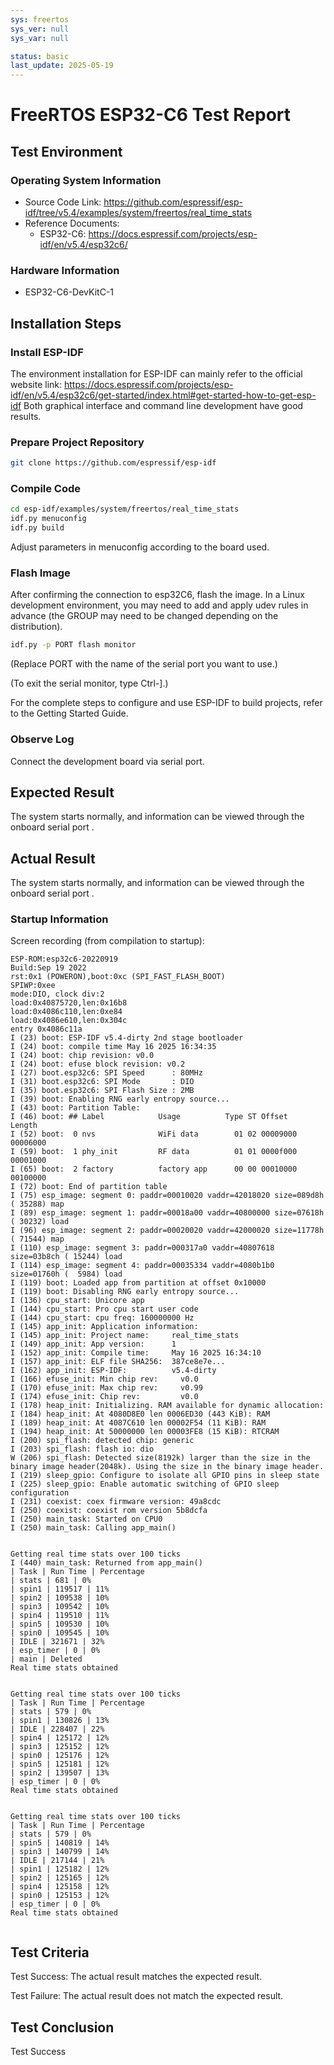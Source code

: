 ```yaml
---
sys: freertos
sys_ver: null
sys_var: null

status: basic
last_update: 2025-05-19
---
```


# FreeRTOS ESP32-C6 Test Report

## Test Environment
### Operating System Information

- Source Code Link: https://github.com/espressif/esp-idf/tree/v5.4/examples/system/freertos/real_time_stats
- Reference Documents:
  - ESP32-C6: https://docs.espressif.com/projects/esp-idf/en/v5.4/esp32c6/

### Hardware Information

- ESP32-C6-DevKitC-1

## Installation Steps

### Install ESP-IDF

The environment installation for ESP-IDF can mainly refer to the official website link:
https://docs.espressif.com/projects/esp-idf/en/v5.4/esp32c6/get-started/index.html#get-started-how-to-get-esp-idf
Both graphical interface and command line development have good results.

### Prepare Project Repository

```bash
git clone https://github.com/espressif/esp-idf
```

### Compile Code

```bash
cd esp-idf/examples/system/freertos/real_time_stats
idf.py menuconfig
idf.py build
```

Adjust parameters in menuconfig according to the board used.

### Flash Image

After confirming the connection to esp32C6, flash the image.
In a Linux development environment, you may need to add and apply udev rules in advance (the GROUP may need to be changed depending on the distribution).

```bash
idf.py -p PORT flash monitor
```

(Replace PORT with the name of the serial port you want to use.)

(To exit the serial monitor, type Ctrl-].)

For the complete steps to configure and use ESP-IDF to build projects, refer to the Getting Started Guide.

### Observe Log

Connect the development board via serial port.

## Expected Result

The system starts normally, and information can be viewed through the onboard serial port .

## Actual Result

The system starts normally, and information can be viewed through the onboard serial port .

### Startup Information

Screen recording (from compilation to startup):


```log
ESP-ROM:esp32c6-20220919
Build:Sep 19 2022
rst:0x1 (POWERON),boot:0xc (SPI_FAST_FLASH_BOOT)
SPIWP:0xee
mode:DIO, clock div:2
load:0x40875720,len:0x16b8
load:0x4086c110,len:0xe84
load:0x4086e610,len:0x304c
entry 0x4086c11a
I (23) boot: ESP-IDF v5.4-dirty 2nd stage bootloader
I (24) boot: compile time May 16 2025 16:34:35
I (24) boot: chip revision: v0.0
I (24) boot: efuse block revision: v0.2
I (27) boot.esp32c6: SPI Speed      : 80MHz
I (31) boot.esp32c6: SPI Mode       : DIO
I (35) boot.esp32c6: SPI Flash Size : 2MB
I (39) boot: Enabling RNG early entropy source...
I (43) boot: Partition Table:
I (46) boot: ## Label            Usage          Type ST Offset   Length
I (52) boot:  0 nvs              WiFi data        01 02 00009000 00006000
I (59) boot:  1 phy_init         RF data          01 01 0000f000 00001000
I (65) boot:  2 factory          factory app      00 00 00010000 00100000
I (72) boot: End of partition table
I (75) esp_image: segment 0: paddr=00010020 vaddr=42018020 size=089d8h ( 35288) map
I (89) esp_image: segment 1: paddr=00018a00 vaddr=40800000 size=07618h ( 30232) load
I (96) esp_image: segment 2: paddr=00020020 vaddr=42000020 size=11778h ( 71544) map
I (110) esp_image: segment 3: paddr=000317a0 vaddr=40807618 size=03b8ch ( 15244) load
I (114) esp_image: segment 4: paddr=00035334 vaddr=4080b1b0 size=01760h (  5984) load
I (119) boot: Loaded app from partition at offset 0x10000
I (119) boot: Disabling RNG early entropy source...
I (136) cpu_start: Unicore app
I (144) cpu_start: Pro cpu start user code
I (144) cpu_start: cpu freq: 160000000 Hz
I (145) app_init: Application information:
I (145) app_init: Project name:     real_time_stats
I (149) app_init: App version:      1
I (152) app_init: Compile time:     May 16 2025 16:34:10
I (157) app_init: ELF file SHA256:  387ce8e7e...
I (162) app_init: ESP-IDF:          v5.4-dirty
I (166) efuse_init: Min chip rev:     v0.0
I (170) efuse_init: Max chip rev:     v0.99 
I (174) efuse_init: Chip rev:         v0.0
I (178) heap_init: Initializing. RAM available for dynamic allocation:
I (184) heap_init: At 4080D8E0 len 0006ED30 (443 KiB): RAM
I (189) heap_init: At 4087C610 len 00002F54 (11 KiB): RAM
I (194) heap_init: At 50000000 len 00003FE8 (15 KiB): RTCRAM
I (200) spi_flash: detected chip: generic
I (203) spi_flash: flash io: dio
W (206) spi_flash: Detected size(8192k) larger than the size in the binary image header(2048k). Using the size in the binary image header.
I (219) sleep_gpio: Configure to isolate all GPIO pins in sleep state
I (225) sleep_gpio: Enable automatic switching of GPIO sleep configuration
I (231) coexist: coex firmware version: 49a8cdc
I (250) coexist: coexist rom version 5b8dcfa
I (250) main_task: Started on CPU0
I (250) main_task: Calling app_main()


Getting real time stats over 100 ticks
I (440) main_task: Returned from app_main()
| Task | Run Time | Percentage
| stats | 681 | 0%
| spin1 | 119517 | 11%
| spin2 | 109538 | 10%
| spin3 | 109542 | 10%
| spin4 | 119510 | 11%
| spin5 | 109530 | 10%
| spin0 | 109545 | 10%
| IDLE | 321671 | 32%
| esp_timer | 0 | 0%
| main | Deleted
Real time stats obtained


Getting real time stats over 100 ticks
| Task | Run Time | Percentage
| stats | 579 | 0%
| spin1 | 130826 | 13%
| IDLE | 228407 | 22%
| spin4 | 125172 | 12%
| spin3 | 125152 | 12%
| spin0 | 125176 | 12%
| spin5 | 125181 | 12%
| spin2 | 139507 | 13%
| esp_timer | 0 | 0%
Real time stats obtained


Getting real time stats over 100 ticks
| Task | Run Time | Percentage
| stats | 579 | 0%
| spin5 | 140819 | 14%
| spin3 | 140799 | 14%
| IDLE | 217144 | 21%
| spin1 | 125182 | 12%
| spin2 | 125165 | 12%
| spin4 | 125158 | 12%
| spin0 | 125153 | 12%
| esp_timer | 0 | 0%
Real time stats obtained


```

## Test Criteria

Test Success: The actual result matches the expected result.

Test Failure: The actual result does not match the expected result.

## Test Conclusion

Test Success
